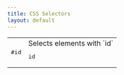 ```yaml
---
title: CSS Selectors
layout: default
---
```


<table>
<tr><td><pre>#id</pre></td><td>Selects elements with `id` <pre>id</pre></td></tr>
</table>